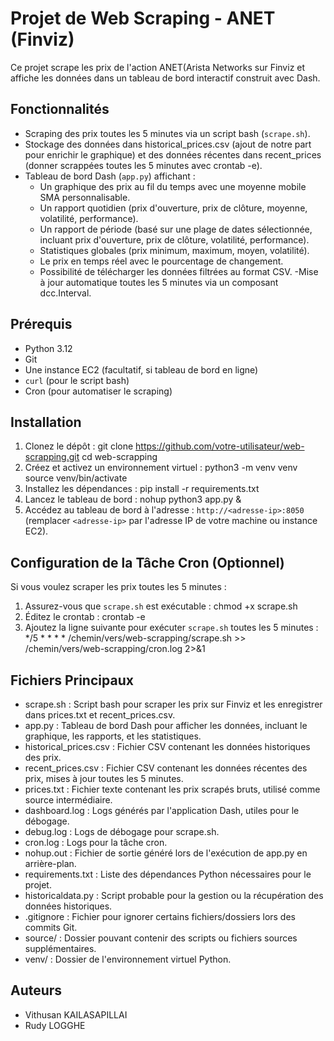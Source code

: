 # Projet de Web Scraping - ANET (Finviz)

Ce projet scrape les prix de l'action ANET(Arista Networks sur Finviz et affiche les données dans un tableau de bord interactif construit avec Dash.

## Fonctionnalités
- Scraping des prix toutes les 5 minutes via un script bash (`scrape.sh`).
- Stockage des données dans historical_prices.csv (ajout de notre part pour enrichir le graphique) et des données récentes dans recent_prices (donner scrappées toutes les 5 minutes avec crontab -e).
- Tableau de bord Dash (`app.py`) affichant :
  - Un graphique des prix au fil du temps avec une moyenne mobile SMA personnalisable.
  - Un rapport quotidien (prix d'ouverture, prix de clôture, moyenne, volatilité, performance).
  - Un rapport de période (basé sur une plage de dates sélectionnée, incluant prix d'ouverture, prix de clôture, volatilité, performance).
  - Statistiques globales (prix minimum, maximum, moyen, volatilité).
  - Le prix en temps réel avec le pourcentage de changement.
  - Possibilité de télécharger les données filtrées au format CSV.
-Mise à jour automatique toutes les 5 minutes via un composant dcc.Interval.

## Prérequis
- Python 3.12
- Git
- Une instance EC2 (facultatif, si tableau de bord en ligne)
- `curl` (pour le script bash)
- Cron (pour automatiser le scraping)

## Installation
1. Clonez le dépôt : git clone https://github.com/votre-utilisateur/web-scrapping.git cd web-scrapping
2. Créez et activez un environnement virtuel : python3 -m venv venv source venv/bin/activate
3. Installez les dépendances : pip install -r requirements.txt
4. Lancez le tableau de bord : nohup python3 app.py &
5. Accédez au tableau de bord à l'adresse : `http://<adresse-ip>:8050` (remplacer `<adresse-ip>` par l'adresse IP de votre machine ou instance EC2).

## Configuration de la Tâche Cron (Optionnel)
Si vous voulez scraper les prix toutes les 5 minutes :
1. Assurez-vous que `scrape.sh` est exécutable : chmod +x scrape.sh
2. Éditez le crontab : crontab -e
3. Ajoutez la ligne suivante pour exécuter `scrape.sh` toutes les 5 minutes : */5 * * * * /chemin/vers/web-scrapping/scrape.sh >> /chemin/vers/web-scrapping/cron.log 2>&1

## Fichiers Principaux
- scrape.sh : Script bash pour scraper les prix sur Finviz et les enregistrer dans prices.txt et recent_prices.csv.
- app.py : Tableau de bord Dash pour afficher les données, incluant le graphique, les rapports, et les statistiques.
- historical_prices.csv : Fichier CSV contenant les données historiques des prix.
- recent_prices.csv : Fichier CSV contenant les données récentes des prix, mises à jour toutes les 5 minutes.
- prices.txt : Fichier texte contenant les prix scrapés bruts, utilisé comme source intermédiaire.
- dashboard.log : Logs générés par l'application Dash, utiles pour le débogage.
- debug.log : Logs de débogage pour scrape.sh.
- cron.log : Logs pour la tâche cron.
- nohup.out : Fichier de sortie généré lors de l'exécution de app.py en arrière-plan.
- requirements.txt : Liste des dépendances Python nécessaires pour le projet.
- historicaldata.py : Script probable pour la gestion ou la récupération des données historiques.
- .gitignore : Fichier pour ignorer certains fichiers/dossiers lors des commits Git.
- source/ : Dossier pouvant contenir des scripts ou fichiers sources supplémentaires.
- venv/ : Dossier de l'environnement virtuel Python.

## Auteurs
- Vithusan KAILASAPILLAI
- Rudy LOGGHE



